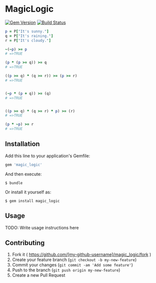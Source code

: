 # MagicLogic

[![Gem Version](https://badge.fury.io/rb/magic_logic.svg)](http://badge.fury.io/rb/magic_logic) [![Build Status](https://travis-ci.org/gogotanaka/MagicLogic.svg?branch=master)](https://travis-ci.org/gogotanaka/MagicLogic)



```rb
p = P["It's sunny."]
q = P["It's raining."]
r = P["It's cloudy."]

~(~p) >= p
# =>TRUE

(p * (p >= q)) >= q
# =>TRUE

((p >= q) * (q >= r)) >= (p >= r)
# =>TRUE


(~p * (p + q)) >= (q)
# =>TRUE


((p >= q) * (q >= r) * p) >= (r)
# =>TRUE

(p * ~p) >= r
# =>TRUE
```

## Installation

Add this line to your application's Gemfile:

```ruby
gem 'magic_logic'
```

And then execute:

    $ bundle

Or install it yourself as:

    $ gem install magic_logic

## Usage

TODO: Write usage instructions here

## Contributing

1. Fork it ( https://github.com/[my-github-username]/magic_logic/fork )
2. Create your feature branch (`git checkout -b my-new-feature`)
3. Commit your changes (`git commit -am 'Add some feature'`)
4. Push to the branch (`git push origin my-new-feature`)
5. Create a new Pull Request
